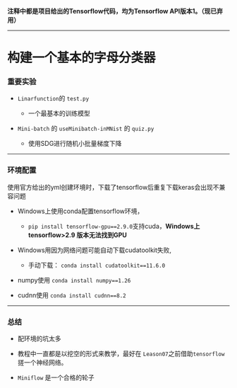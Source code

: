 **注释中都是项目给出的Tensorflow代码，均为Tensorflow API版本1。（现已弃用）**

---

# 构建一个基本的字母分类器

### 重要实验

- `Linarfunction`的 `test.py`
  
  - 一个最基本的训练模型

- `Mini-batch` 的 `useMinibatch-inMNist` 的 `quiz.py`
  
  - 使用SDG进行随机小批量梯度下降

---

### 环境配置

使用官方给出的yml创建环境时，下载了tensorflow后重复下载keras会出现不兼容问题

- Windows上使用conda配置tensorflow环境，
  
  - `pip install tensorflow-gpu==2.9.0`支持cuda，**Windows上 tensorflow>2.9 版本无法找到GPU**

- Windows用因为网络问题可能自动下载cudatoolkit失败,
  
  - 手动下载： `conda install cudatoolkit==11.6.0`

- numpy使用 `conda install numpy==1.26`

- cudnn使用 `conda install cudnn==8.2`

---

### 总结

- 配环境的坑太多

- 教程中一直都是以挖空的形式来教学，最好在 `Leason07`之前借助`tensorflow`搓一个神经网络。

- `Miniflow` 是一个合格的轮子